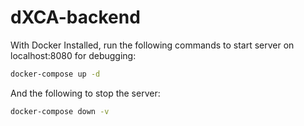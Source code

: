 # dXCA-backend

With Docker Installed, run the following commands to start server on localhost:8080 for debugging:

```bash
docker-compose up -d
```

And the following to stop the server:
```bash
docker-compose down -v
```


